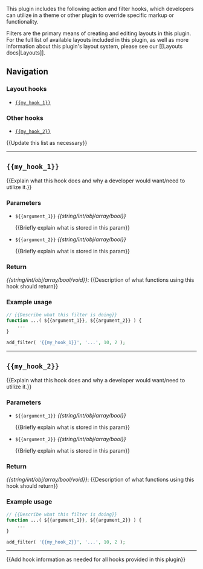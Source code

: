 This plugin includes the following action and filter hooks, which developers can utilize in a theme or other plugin to override specific markup or functionality.

Filters are the primary means of creating and editing layouts in this plugin.  For the full list of available layouts included in this plugin, as well as more information about this plugin's layout system, please see our [[Layouts docs|Layouts]].

## Navigation

### Layout hooks
- [`{{my_hook_1}}`](#{{my_hook_1}})

### Other hooks
- [`{{my_hook_2}}`](#{{my_hook_2}})

{{Update this list as necessary}}

-----

## `{{my_hook_1}}`

{{Explain what this hook does and why a developer would want/need to utilize it.}}

### Parameters
- `${{argument_1}}` _{{string/int/obj/array/bool}}_

    {{Briefly explain what is stored in this param}}

- `${{argument_2}}` _{{string/int/obj/array/bool}}_

    {{Briefly explain what is stored in this param}}

### Return

_{{string/int/obj/array/bool/void}}_: {{Description of what functions using this hook should return}}

### Example usage

```php
// {{Describe what this filter is doing}}
function ...( ${{argument_1}}, ${{argument_2}} ) {
    ...
}

add_filter( '{{my_hook_1}}', '...', 10, 2 );
```

-----

## `{{my_hook_2}}`

{{Explain what this hook does and why a developer would want/need to utilize it.}}

### Parameters
- `${{argument_1}}` _{{string/int/obj/array/bool}}_

    {{Briefly explain what is stored in this param}}

- `${{argument_2}}` _{{string/int/obj/array/bool}}_

    {{Briefly explain what is stored in this param}}

### Return

_{{string/int/obj/array/bool/void}}_: {{Description of what functions using this hook should return}}

### Example usage

```php
// {{Describe what this filter is doing}}
function ...( ${{argument_1}}, ${{argument_2}} ) {
    ...
}

add_filter( '{{my_hook_2}}', '...', 10, 2 );
```

-----

{{Add hook information as needed for all hooks provided in this plugin}}
